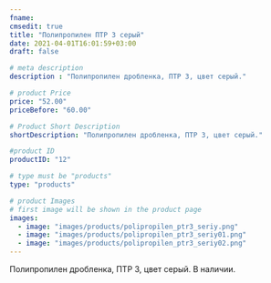 ```yaml
---
fname: 
cmsedit: true
title: "Полипропилен ПТР 3 серый"
date: 2021-04-01T16:01:59+03:00
draft: false

# meta description
description : "Полипропилен дробленка, ПТР 3, цвет серый."

# product Price
price: "52.00"
priceBefore: "60.00"

# Product Short Description
shortDescription: "Полипропилен дробленка, ПТР 3, цвет серый."

#product ID
productID: "12"

# type must be "products"
type: "products"

# product Images
# first image will be shown in the product page
images:
  - image: "images/products/polipropilen_ptr3_seriy.png"
  - image: "images/products/polipropilen_ptr3_seriy01.png"
  - image: "images/products/polipropilen_ptr3_seriy02.png"
---
```


Полипропилен дробленка, ПТР 3, цвет серый. В наличии.
